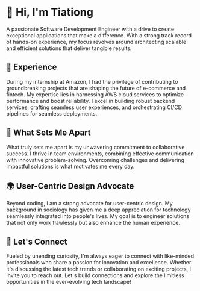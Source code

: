 # 👋 Hi, I'm Tiationg

A passionate Software Development Engineer with a drive to create exceptional applications that make a difference. With a strong track record of hands-on experience, my focus revolves around architecting scalable and efficient solutions that deliver tangible results.

## 🚀 Experience

During my internship at Amazon, I had the privilege of contributing to groundbreaking projects that are shaping the future of e-commerce and fintech. My expertise lies in harnessing AWS cloud services to optimize performance and boost reliability. I excel in building robust backend services, crafting seamless user experiences, and orchestrating CI/CD pipelines for seamless deployments.

## 🌟 What Sets Me Apart

What truly sets me apart is my unwavering commitment to collaborative success. I thrive in team environments, combining effective communication with innovative problem-solving. Overcoming challenges and delivering impactful solutions is what motivates me every day.

## 🌍 User-Centric Design Advocate

Beyond coding, I am a strong advocate for user-centric design. My background in sociology has given me a deep appreciation for technology seamlessly integrated into people's lives. My goal is to engineer solutions that not only work flawlessly but also enhance the human experience.

## 🤝 Let's Connect

Fueled by unending curiosity, I'm always eager to connect with like-minded professionals who share a passion for innovation and excellence. Whether it's discussing the latest tech trends or collaborating on exciting projects, I invite you to reach out. Let's build connections and explore the limitless opportunities in the ever-evolving tech landscape!
